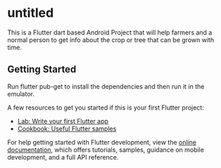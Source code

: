 # untitled

This is a Flutter dart based Android Project that will help farmers and a normal person to get info about the crop or tree that can be grown with time.

## Getting Started

Run flutter pub-get to install the dependencies and then run it in the emulator.

A few resources to get you started if this is your first Flutter project:

- [Lab: Write your first Flutter app](https://docs.flutter.dev/get-started/codelab)
- [Cookbook: Useful Flutter samples](https://docs.flutter.dev/cookbook)

For help getting started with Flutter development, view the
[online documentation](https://docs.flutter.dev/), which offers tutorials,
samples, guidance on mobile development, and a full API reference.

